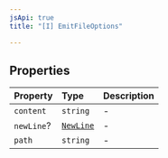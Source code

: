 ```yaml
---
jsApi: true
title: "[I] EmitFileOptions"

---
```

## Properties

| Property | Type | Description |
| :------ | :------ | :------ |
| `content` | `string` | - |
| `newLine`? | [`NewLine`](../type-aliases/NewLine.md) | - |
| `path` | `string` | - |
